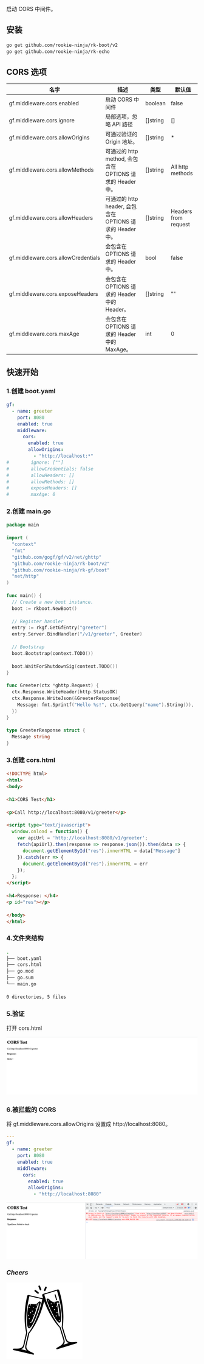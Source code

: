 启动 CORS 中间件。

## 安装
```bash
go get github.com/rookie-ninja/rk-boot/v2
go get github.com/rookie-ninja/rk-echo
```

## CORS 选项
| 名字                                    | 描述                                           | 类型       | 默认值                  |
|---------------------------------------|----------------------------------------------|----------|----------------------|
| gf.middleware.cors.enabled            | 启动 CORS 中间件                                  | boolean  | false                |
| gf.middleware.cors.ignore           | 局部选项，忽略 API 路径                               | []string | []                   |
| gf.middleware.cors.allowOrigins     | 可通过验证的 Origin 地址。                            | []string | *                    |
| gf.middleware.cors.allowMethods     | 可通过的 http method, 会包含在 OPTIONS 请求的 Header 中。 | []string | All http methods     |
| gf.middleware.cors.allowHeaders     | 可通过的 http header, 会包含在 OPTIONS 请求的 Header 中。 | []string | Headers from request |
| gf.middleware.cors.allowCredentials | 会包含在 OPTIONS 请求的 Header 中。                   | bool     | false                |
| gf.middleware.cors.exposeHeaders    | 会包含在 OPTIONS 请求的 Header 中的 Header。           | []string | ""                   |
| gf.middleware.cors.maxAge           | 会包含在 OPTIONS 请求的 Header 中的 MaxAge。           | int      | 0                    |

## 快速开始
### 1.创建 boot.yaml
```yaml
gf:
  - name: greeter
    port: 8080
    enabled: true
    middleware:
      cors:
        enabled: true
        allowOrigins:
          - "http://localhost:*"
#        ignore: [""]
#        allowCredentials: false
#        allowHeaders: []
#        allowMethods: []
#        exposeHeaders: []
#        maxAge: 0
```

### 2.创建 main.go
```go
package main

import (
  "context"
  "fmt"
  "github.com/gogf/gf/v2/net/ghttp"
  "github.com/rookie-ninja/rk-boot/v2"
  "github.com/rookie-ninja/rk-gf/boot"
  "net/http"
)

func main() {
  // Create a new boot instance.
  boot := rkboot.NewBoot()

  // Register handler
  entry := rkgf.GetGfEntry("greeter")
  entry.Server.BindHandler("/v1/greeter", Greeter)

  // Bootstrap
  boot.Bootstrap(context.TODO())

  boot.WaitForShutdownSig(context.TODO())
}

func Greeter(ctx *ghttp.Request) {
  ctx.Response.WriteHeader(http.StatusOK)
  ctx.Response.WriteJson(&GreeterResponse{
    Message: fmt.Sprintf("Hello %s!", ctx.GetQuery("name").String()),
  })
}

type GreeterResponse struct {
  Message string
}
```

### 3.创建 cors.html
```html
<!DOCTYPE html>
<html>
<body>

<h1>CORS Test</h1>

<p>Call http://localhost:8080/v1/greeter</p>

<script type="text/javascript">
  window.onload = function() {
    var apiUrl = 'http://localhost:8080/v1/greeter';
    fetch(apiUrl).then(response => response.json()).then(data => {
      document.getElementById("res").innerHTML = data["Message"]
    }).catch(err => {
      document.getElementById("res").innerHTML = err
    });
  };
</script>

<h4>Response: </h4>
<p id="res"></p>

</body>
</html>
```

### 4.文件夹结构
```bash
.
├── boot.yaml
├── cors.html
├── go.mod
├── go.sum
└── main.go

0 directories, 5 files
```

### 5.验证
打开 cors.html

![](../../../../img/user-guide/gin/basic/cors-success.png)

### 6.被拦截的 CORS
将 gf.middleware.cors.allowOrigins 设置成 http://localhost:8080。

```yaml
---
gf:
  - name: greeter
    port: 8080
    enabled: true
    middleware:
      cors:
        enabled: true
        allowOrigins:
          - "http://localhost:8080"
```

![](../../../../img/user-guide/gin/basic/cors-fail.png)

### _**Cheers**_
![](../../../../img/user-guide/cheers.png)